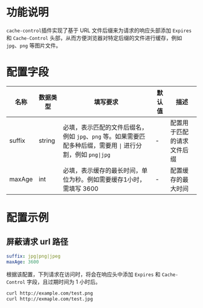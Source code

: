 # 功能说明
`cache-control`插件实现了基于 URL 文件后缀来为请求的响应头部添加 `Expires` 和 `Cache-Control` 头部，从而方便浏览器对特定后缀的文件进行缓存，例如 `jpg`、`png` 等图片文件。

# 配置字段

| 名称                | 数据类型            | 填写要求                                                                  | 默认值 | 描述                       |
|-------------------|-----------------|-----------------------------------------------------------------------|-|--------------------------|
| suffix            | string          | 必填，表示匹配的文件后缀名，例如 `jpg`、`png` 等。如果需要匹配多种后缀，需要用 `\|` 进行分割，例如 `png\|jpg` |   -  | 配置用于匹配的请求文件后缀            |
| maxAge            | int             | 必填，表示缓存的最长时间，单位为秒。例如需要缓存1小时，需填写 3600                                  | - | 配置缓存的最大时间                |

# 配置示例

## 屏蔽请求 url 路径
```yaml
suffix: jpg|png|jpeg
maxAge: 3600
```

根据该配置，下列请求在访问时，将会在响应头中添加 `Expires` 和 `Cache-Control` 字段，且过期时间为 1 小时后。

```bash
curl http://example.com/test.png
curl http://exmaple.com/test.jpg
```

